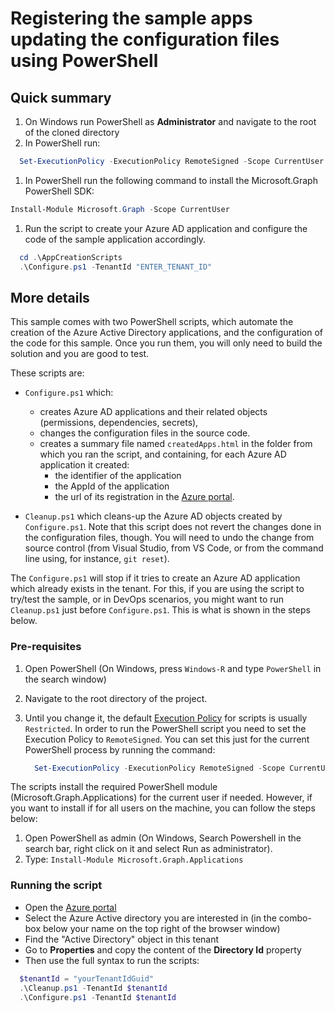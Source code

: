 # Registering the sample apps updating the configuration files using PowerShell

## Quick summary

1. On Windows run PowerShell as **Administrator** and navigate to the root of the cloned directory
1. In PowerShell run:

  ```PowerShell
    Set-ExecutionPolicy -ExecutionPolicy RemoteSigned -Scope CurrentUser
  ```

1. In PowerShell run the following command to install the Microsoft.Graph PowerShell SDK:

  ```PowerShell
  Install-Module Microsoft.Graph -Scope CurrentUser
  ```

1. Run the script to create your Azure AD application and configure the code of the sample application accordingly.

  ```PowerShell
    cd .\AppCreationScripts
    .\Configure.ps1 -TenantId "ENTER_TENANT_ID"
  ```

## More details

This sample comes with two PowerShell scripts, which automate the creation of the Azure Active Directory applications, and the configuration of the code for this sample. Once you run them, you will only need to build the solution and you are good to test.

These scripts are:

- `Configure.ps1` which:
  - creates Azure AD applications and their related objects (permissions, dependencies, secrets),
  - changes the configuration files in the source code.
  - creates a summary file named `createdApps.html` in the folder from which you ran the script, and containing, for each Azure AD application it created:
    - the identifier of the application
    - the AppId of the application
    - the url of its registration in the [Azure portal](https://portal.azure.com).

- `Cleanup.ps1` which cleans-up the Azure AD objects created by `Configure.ps1`. Note that this script does not revert the changes done in the configuration files, though. You will need to undo the change from source control (from Visual Studio, from VS Code, or from the command line using, for instance, `git reset`).

The `Configure.ps1` will stop if it tries to create an Azure AD application which already exists in the tenant. For this, if you are using the script to try/test the sample, or in DevOps scenarios, you might want to run `Cleanup.ps1` just before `Configure.ps1`. This is what is shown in the steps below.

### Pre-requisites

1. Open PowerShell (On Windows, press  `Windows-R` and type `PowerShell` in the search window)
1. Navigate to the root directory of the project.
1. Until you change it, the default [Execution Policy](https:/go.microsoft.com/fwlink/?LinkID=135170) for scripts is usually `Restricted`. In order to run the PowerShell script you need to set the Execution Policy to `RemoteSigned`. You can set this just for the current PowerShell process by running the command:

    ```PowerShell
      Set-ExecutionPolicy -ExecutionPolicy RemoteSigned -Scope CurrentUser
    ```

The scripts install the required PowerShell module (Microsoft.Graph.Applications) for the current user if needed. However, if you want to install if for all users on the machine, you can follow the steps below:

  1. Open PowerShell as admin (On Windows, Search Powershell in the search bar, right click on it and select Run as administrator).
  2. Type: `Install-Module Microsoft.Graph.Applications`

### Running the script
  
- Open the [Azure portal](https://portal.azure.com)
- Select the Azure Active directory you are interested in (in the combo-box below your name on the top right of the browser window)
- Find the "Active Directory" object in this tenant
- Go to **Properties** and copy the content of the **Directory Id** property
- Then use the full syntax to run the scripts:

```PowerShell
  $tenantId = "yourTenantIdGuid"
  .\Cleanup.ps1 -TenantId $tenantId
  .\Configure.ps1 -TenantId $tenantId
```
